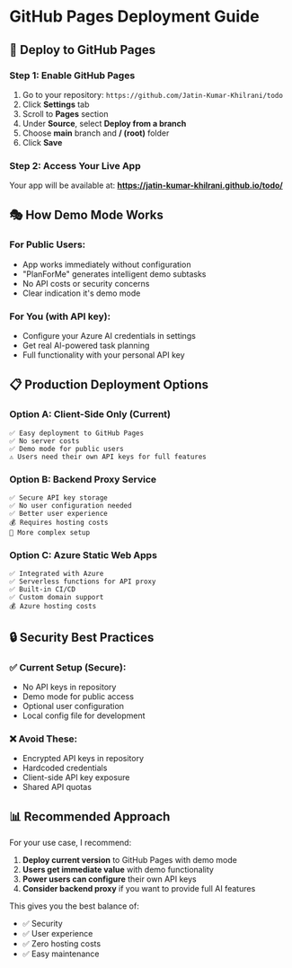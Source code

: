 # GitHub Pages Deployment Guide

## 🚀 Deploy to GitHub Pages

### Step 1: Enable GitHub Pages
1. Go to your repository: `https://github.com/Jatin-Kumar-Khilrani/todo`
2. Click **Settings** tab
3. Scroll to **Pages** section
4. Under **Source**, select **Deploy from a branch**
5. Choose **main** branch and **/ (root)** folder
6. Click **Save**

### Step 2: Access Your Live App
Your app will be available at:
**https://jatin-kumar-khilrani.github.io/todo/**

## 🎭 How Demo Mode Works

### For Public Users:
- App works immediately without configuration
- "PlanForMe" generates intelligent demo subtasks
- No API costs or security concerns
- Clear indication it's demo mode

### For You (with API key):
- Configure your Azure AI credentials in settings
- Get real AI-powered task planning
- Full functionality with your personal API key

## 📋 Production Deployment Options

### Option A: Client-Side Only (Current)
```
✅ Easy deployment to GitHub Pages
✅ No server costs
✅ Demo mode for public users
⚠️ Users need their own API keys for full features
```

### Option B: Backend Proxy Service
```
✅ Secure API key storage
✅ No user configuration needed
✅ Better user experience
💰 Requires hosting costs
🔧 More complex setup
```

### Option C: Azure Static Web Apps
```
✅ Integrated with Azure
✅ Serverless functions for API proxy
✅ Built-in CI/CD
✅ Custom domain support
💰 Azure hosting costs
```

## 🔒 Security Best Practices

### ✅ Current Setup (Secure):
- No API keys in repository
- Demo mode for public access
- Optional user configuration
- Local config file for development

### ❌ Avoid These:
- Encrypted API keys in repository
- Hardcoded credentials
- Client-side API key exposure
- Shared API quotas

## 📊 Recommended Approach

For your use case, I recommend:

1. **Deploy current version** to GitHub Pages with demo mode
2. **Users get immediate value** with demo functionality
3. **Power users can configure** their own API keys
4. **Consider backend proxy** if you want to provide full AI features

This gives you the best balance of:
- ✅ Security
- ✅ User experience  
- ✅ Zero hosting costs
- ✅ Easy maintenance

